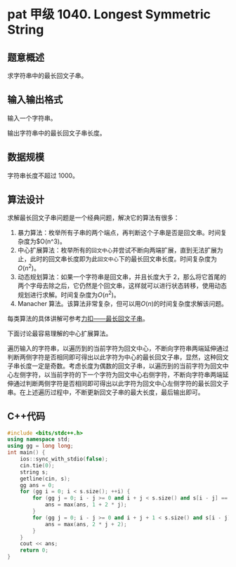 # pat 甲级 1040. Longest Symmetric String

## 题意概述

求字符串中的最长回文子串。

## 输入输出格式

输入一个字符串。

输出字符串中的最长回文子串长度。

## 数据规模

字符串长度不超过 1000。

## 算法设计

求解最长回文子串问题是一个经典问题，解决它的算法有很多：

1. 暴力算法：枚举所有子串的两个端点，再判断这个子串是否是回文串。时间复杂度为\$O(n^3)。
2. 中心扩展算法：枚举所有的`回文中心`并尝试不断向两端扩展，直到无法扩展为止，此时的回文串长度即为此`回文中心`下的最长回文串长度。时间复杂度为$O(n^2)$。
3. 动态规划算法：如果一个字符串是回文串，并且长度大于 2，那么将它首尾的两个字母去除之后，它仍然是个回文串，这样就可以进行状态转移，使用动态规划进行求解。时间复杂度为$O(n^2)$。
4. Manacher 算法。该算法非常复杂，但可以用$O(n)$的时间复杂度求解该问题。

每类算法的具体讲解可参考[力扣——最长回文子串](https://leetcode-cn.com/problems/longest-palindromic-substring/solution/zui-chang-hui-wen-zi-chuan-by-leetcode-solution/)。

下面讨论最容易理解的中心扩展算法。

遍历输入的字符串，以遍历到的当前字符为回文中心，不断向字符串两端延伸通过判断两侧字符是否相同即可得出以此字符为中心的最长回文子串，显然，这种回文子串长度一定是奇数。考虑长度为偶数的回文子串，以遍历到的当前字符为回文中心左侧字符，以当前字符的下一个字符为回文中心右侧字符，不断向字符串两端延伸通过判断两侧字符是否相同即可得出以此字符为回文中心左侧字符的最长回文子串。在上述遍历过程中，不断更新回文子串的最大长度，最后输出即可。

## C++代码

```cpp
#include <bits/stdc++.h>
using namespace std;
using gg = long long;
int main() {
    ios::sync_with_stdio(false);
    cin.tie(0);
    string s;
    getline(cin, s);
    gg ans = 0;
    for (gg i = 0; i < s.size(); ++i) {
        for (gg j = 0; i - j >= 0 and i + j < s.size() and s[i - j] == s[i + j]; ++j) {
            ans = max(ans, 1 + 2 * j);
        }
        for (gg j = 0; i - j >= 0 and i + j + 1 < s.size() and s[i - j] == s[i + j + 1]; ++j) {
            ans = max(ans, 2 * j + 2);
        }
    }
    cout << ans;
    return 0;
}
```
